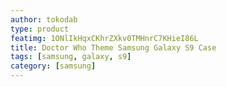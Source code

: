 ```yaml
---
author: tokodab
type: product
featimg: 1ONlIkHqxCKhrZXkv0TMHnrC7KHieI86L
title: Doctor Who Theme Samsung Galaxy S9 Case
tags: [samsung, galaxy, s9]
category: [samsung]
---
```

